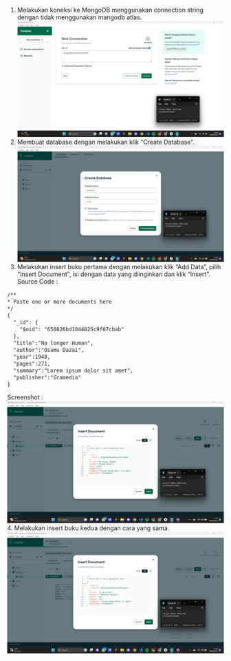 1. Melakukan koneksi ke MongoDB menggunakan connection string dengan tidak menggunakan mangodb atlas. <br />
![Screen shoot mangodb connection without atlas](../Modul2/Screenshots/ConnectWithoutAtlas.png)
2. Membuat database dengan melakukan klik “Create Database”. <br />
![Screen shoot create new database](../Modul2/Screenshots/createNewDatabase.png)
3. Melakukan insert buku pertama dengan melakukan klik “Add Data”, pilih “Insert
Document”, isi dengan data yang diinginkan dan klik “Insert”. <br />
Source Code :<br />
```
/** 
* Paste one or more documents here
*/
{
  "_id": {
    "$oid": "650826bd1044825c9f07cbab"
  },
  "title":"No longer Human",
  "author":"Osamu Dazai",
  "year":1948,
  "pages":271,
  "summary":"Lorem ipsum dolor sit amet",
  "publisher":"Gramedia"
}
``` 
Screenshot : <br />
![Screen shoot insert data](../Modul2/Screenshots/insertDataMangoDB.png)
4. Melakukan insert buku kedua dengan cara yang sama. <br />
![Screen shoot insert data ke 2](../Modul2/Screenshots/insertDataMangoDB2.png)
